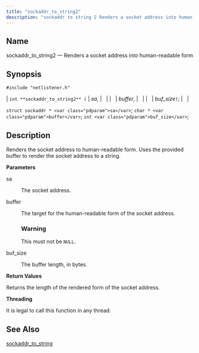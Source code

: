 ```yaml
---
title: "sockaddr_to_string2"
description: "sockaddr to string 2 Renders a socket address into human readable form int sockaddr to string 2 sa buffer buf size struct sockaddr sa char buffer int buf size Renders the socket address to human readable form Uses the provided buffer to render the socket address to a string sa..."
---
```


<a name="apis.sockaddr_to_string2"></a> 
## Name

sockaddr_to_string2 — Renders a socket address into human-readable form

## Synopsis

`#include "netlistener.h"`

| `int **sockaddr_to_string2** (` | <var class="pdparam">sa</var>, |   |
|   | <var class="pdparam">buffer</var>, |   |
|   | <var class="pdparam">buf_size</var>`)`; |   |

`struct sockaddr * <var class="pdparam">sa</var>`;
`char * <var class="pdparam">buffer</var>`;
`int <var class="pdparam">buf_size</var>`;<a name="idp62188736"></a> 
## Description

Renders the socket address to human-readable form. Uses the provided buffer to render the socket address to a string.

**<a name="idp62190032"></a> Parameters**

<dl class="variablelist">

<dt>sa</dt>

<dd>

The socket address.

</dd>

<dt>buffer</dt>

<dd>

The target for the human-readable form of the socket address.

### Warning

This must not be `NULL`.

</dd>

<dt>buf_size</dt>

<dd>

The buffer length, in bytes.

</dd>

</dl>

**<a name="idp62197840"></a> Return Values**

Returns the length of the rendered form of the socket address.

**<a name="idp62198800"></a> Threading**

It is legal to call this function in any thread.

<a name="idp62199904"></a> 
## See Also

[sockaddr_to_string](/momentum/3/3-api/apis-sockaddr-to-string)